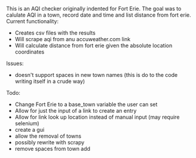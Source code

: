 This is an AQI checker originally indented for Fort Erie.
The goal was to calulate AQI in a town, record date and time and list distance from fort erie.
Current functionality:
- Creates csv files with the results
- Will scrape aqi from anu accuweather.com link
- Will calculate distance from fort erie given the absolute location coordinates

Issues:
- doesn't support spaces in new town names (this is do to the code writing itself in a crude way)


Todo:
- Change Fort Erie to a base_town variable the user can set
- Allow for just the input of a link to create an entry
- Allow for link look up location instead of manual input (may require selenium)
- create a gui
- allow the removal of towns
- possibly rewrite with scrapy
- remove spaces from town add
